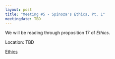```yaml
---
layout: post
title: "Meeting #5 - Spinoza's Ethics, Pt. 1"
meetingdate: TBD
---
```

We will be reading through proposition 17 of *Ethics*.

Location: TBD 

[Ethics](https://www.gutenberg.org/ebooks/3800)

